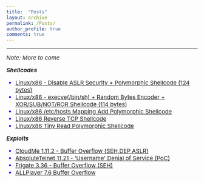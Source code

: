 ```yaml
---
title:  "Posts"
layout: archive
permalink: /Posts/
author_profile: true
comments: true
---
```


------------

<p style="text-align:justify;">
<span style="font-family: Calibri (Body);font-size: 15px">
<i>Note: More to come</i>
</span></p>

<p style="text-align:justify;">
<span style="font-family: Calibri (Body);font-size: 15px">
<b><i>Shellcodes</i></b> 
</span></p>

<ul>
  <li style="color:blue;font-size:15px"><a href="https://www.exploit-db.com/shellcodes/48592">Linux/x86 - Disable ASLR Security + Polymorphic Shellcode (124 bytes)</a></li>
  <li style="color:blue;font-size:15px"><a href="https://www.exploit-db.com/shellcodes/47890">Linux/x86 - execve(/bin/sh) + Random Bytes Encoder + XOR/SUB/NOT/ROR Shellcode (114 bytes)</a></li>
  <li style="color:blue;font-size:15px"><a href="https://packetstormsecurity.com/files/158076/Linux-x86-etc-hosts-Mapping-Add-Polymorphic-Shellcode.html">Linux/x86 /etc/hosts Mapping Add Polymorphic Shellcode</a></li>
  <li style="color:blue;font-size:15px"><a href="https://packetstormsecurity.com/files/158963/Linux-x86-Reverse-TCP-Shellcode.html">Linux/x86 Reverse TCP Shellcode</a></li>
   <li style="color:blue;font-size:15px"><a href="https://packetstormsecurity.com/files/157990/Linux-x86-Tiny-Read-Polymorphic-Shellcode.html">Linux/x86 Tiny Read Polymorphic Shellcode</a></li>
</ul>

<p style="text-align:justify;">
<span style="font-family: Calibri (Body);font-size: 15px">
<b><i>Exploits</i></b>
</span></p>

<ul>
  <li style="color:blue;font-size:15px"><a href="https://www.exploit-db.com/exploits/48499">CloudMe 1.11.2 - Buffer Overflow (SEH,DEP,ASLR)</a></li>
  <li style="color:blue;font-size:15px"><a href="https://www.exploit-db.com/exploits/48493">AbsoluteTelnet 11.21 - 'Username' Denial of Service (PoC)</a></li>
  <li style="color:blue;font-size:15px"><a href="https://www.exploit-db.com/exploits/48415">Frigate 3.36 - Buffer Overflow (SEH)</a></li>
  <li style="color:blue;font-size:15px"><a href="https://packetstormsecurity.com/files/157285/ALLPlayer-7.6-Buffer-Overflow.html">ALLPlayer 7.6 Buffer Overflow</a></li>
</ul>

